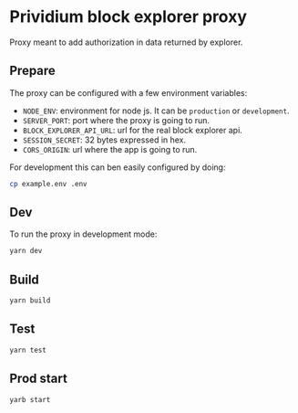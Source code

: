 # Prividium block explorer proxy

Proxy meant to add authorization in data returned by explorer.

## Prepare

The proxy can be configured with a few environment variables:

- `NODE_ENV`: environment for node js. It can be `production` or `development`.
- `SERVER_PORT`: port where the proxy is going to run.
- `BLOCK_EXPLORER_API_URL`: url for the real block explorer api.
- `SESSION_SECRET`: 32 bytes expressed in hex.
- `CORS_ORIGIN`: url where the app is going to run.

For development this can ben easily configured by doing:

``` bash
cp example.env .env
```

## Dev

To run the proxy in development mode:

``` bash
yarn dev
```

## Build

``` bash
yarn build
```

## Test
``` bash
yarn test
```

## Prod start

``` bash
yarb start
```